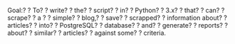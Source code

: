 Goal:? ? To? ? write? ? the? ? script? ? in? ? Python? ? 3.x? ? that? ? can? ? scrape? ? a ? ? simple? ? blog,? ? save? ? scrapped? ? information
about? ? articles? ? into? ? PostgreSQL? ? database? ? and? ? generate? ? reports? ? about? ? similar? ? articles? ? against
some? ? criteria.
